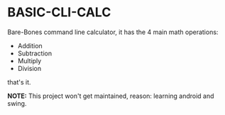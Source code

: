 # BASIC-CLI-CALC
Bare-Bones command line calculator, it has the 4 main math operations:
- Addition
- Subtraction
- Multiply
- Division 

that's it.

**NOTE:** This project won't get maintained, reason: learning android and swing.